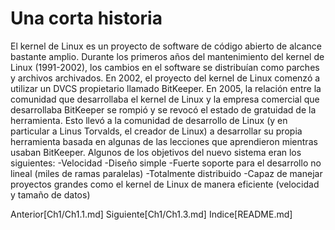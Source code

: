 # Una corta historia
El kernel de Linux es un proyecto de software de código abierto de alcance bastante amplio. Durante los primeros años del mantenimiento del kernel de Linux (1991-2002), los cambios en el software se distribuían como parches y archivos archivados. En 2002, el proyecto del kernel de Linux comenzó a utilizar un DVCS propietario llamado BitKeeper.
En 2005, la relación entre la comunidad que desarrollaba el kernel de Linux y la empresa comercial que desarrollaba BitKeeper se rompió y se revocó el estado de gratuidad de la herramienta. Esto llevó a la comunidad de desarrollo de Linux (y en particular a Linus Torvalds, el creador de Linux) a desarrollar su propia herramienta basada en algunas de las lecciones que aprendieron mientras usaban BitKeeper. Algunos de los objetivos del nuevo sistema eran los siguientes:
-Velocidad
-Diseño simple
-Fuerte soporte para el desarrollo no lineal (miles de ramas paralelas)
-Totalmente distribuido
-Capaz de manejar proyectos grandes como el kernel de Linux de manera eficiente (velocidad y tamaño de datos)

Anterior[Ch1/Ch1.1.md]
Siguiente[Ch1/Ch1.3.md]
Indice[README.md]